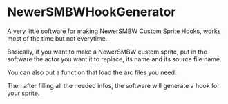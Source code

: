 # NewerSMBWHookGenerator
A very little software for making NewerSMBW Custom Sprite Hooks, works most of the time but not everytime.

Basically, if you want to make a NewerSMBW custom sprite, put in the software the actor you want it to replace, its name and its source file name.

You can also put a function that load the arc files you need.

Then after filling all the needed infos, the software will generate a hook for your sprite.
